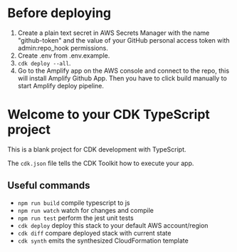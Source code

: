 # Before deploying

1. Create a plain text secret in AWS Secrets Manager with the name "github-token" and the value of your GitHub personal access token with admin:repo_hook permissions.
2. Create .env from .env.example.
3. `cdk deploy --all`.
4. Go to the Amplify app on the AWS console and connect to the repo, this will install Amplify Github App. Then you have to click build manually to start Amplify deploy pipeline.

# Welcome to your CDK TypeScript project

This is a blank project for CDK development with TypeScript.

The `cdk.json` file tells the CDK Toolkit how to execute your app.

## Useful commands

- `npm run build` compile typescript to js
- `npm run watch` watch for changes and compile
- `npm run test` perform the jest unit tests
- `cdk deploy` deploy this stack to your default AWS account/region
- `cdk diff` compare deployed stack with current state
- `cdk synth` emits the synthesized CloudFormation template
